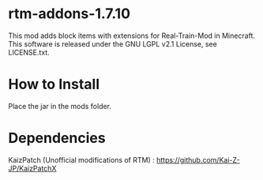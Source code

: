 # rtm-addons-1.7.10
This mod adds block items with extensions for Real-Train-Mod in Minecraft.
This software is released under the GNU LGPL v2.1 License, see LICENSE.txt.

# How to Install
Place the jar in the mods folder.

# Dependencies
KaizPatch (Unofficial modifications of RTM) : https://github.com/Kai-Z-JP/KaizPatchX
